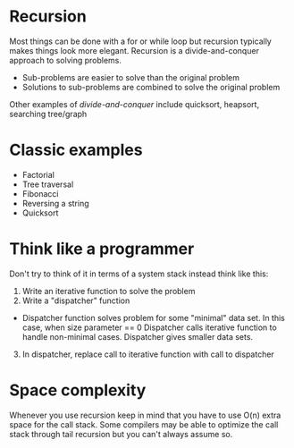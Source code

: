 # Recursion 

Most things can be done with a for or while loop but recursion typically makes things look more elegant. Recursion is a divide-and-conquer approach to solving problems.

+ Sub-problems are easier to solve than the original problem
+ Solutions to sub-problems are combined to solve the original problem

Other examples of *divide-and-conquer* include quicksort, heapsort, searching tree/graph

# Classic examples 

+ Factorial 
+ Tree traversal 
+ Fibonacci 
+ Reversing a string 
+ Quicksort 

# Think like a programmer 

Don't try to think of it in terms of a system stack instead think like this: 

1. Write an iterative function to solve the problem 
2. Write a "dispatcher" function 
+ Dispatcher function solves problem for some "minimal" data set. In this case, when size parameter == 0 Dispatcher calls iterative function to handle non-minimal cases.  Dispatcher gives smaller data sets. 
3. In dispatcher, replace call to iterative function with call to dispatcher 

# Space complexity 

Whenever you use recursion keep in mind that you have to use O(n) extra space for the call stack. 
Some compilers may be able to optimize the call stack through tail recursion but you can't always assume so.  



